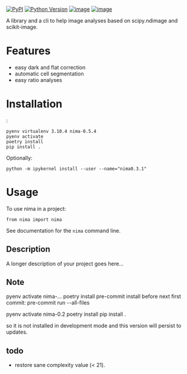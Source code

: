 [![PyPI](https://img.shields.io/pypi/v/nima.svg)][pypi status]
[![Python Version](https://img.shields.io/pypi/pyversions/nima)][pypi status]
[![image](https://github.com/darosio/nima/actions/workflows/tests.yml/badge.svg)](https://github.com/darosio/nima/actions/workflows/tests.yml)
[![image](https://codecov.io/gh/darosio/nima/branch/main/graph/badge.svg?token=OR0LUZUJUR)](https://codecov.io/gh/darosio/nima)

[pypi status]: https://pypi.org/project/nima/

A library and a cli to help image analyses based on scipy.ndimage and
scikit-image.

# Features

-   easy dark and flat correction
-   automatic cell segmentation
-   easy ratio analyses

# Installation

:

	pyenv virtualenv 3.10.4 nima-0.5.4
	pyenv activate
	poetry install
	pip install .

Optionally:

	python -m ipykernel install --user --name="nima0.3.1"


# Usage

To use nima in a project:

    from nima import nima

See documentation for the `nima` command line.

## Description

A longer description of your project goes here\...

## Note

pyenv activate nima-...
poetry install pre-commit
install before next first commit: pre-commit run --all-files

pyenv activate nima-0.2
poetry install
pip install .

so it is not installed in development mode and this version will persist to updates.

## todo

- restore sane complexity value (< 21).
